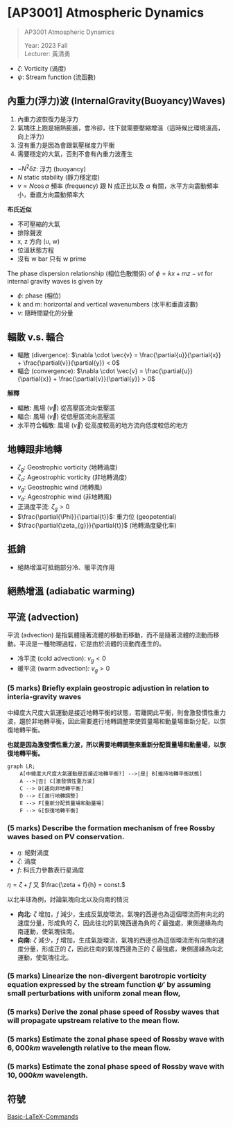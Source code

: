 # [AP3001] Atmospheric Dynamics

> AP3001 Atmospheric Dynamics
> 
> Year: 2023 Fall    
> Lecturer: 黃清勇

- $\zeta$: Vorticity (渦度)
- $\psi$: Stream function (流函數)

## 內重力(浮力)波 (InternalGravity(Buoyancy)Waves)

1. 內重力波恢復力是浮力
2. 氣塊往上跑是絕熱膨脹，會冷卻，往下就需要壓縮增溫（這時候比環境溫高，向上浮力）
3. 沒有重力是因為會跟氣壓梯度力平衡
4. 需要穩定的大氣，否則不會有內重力波產生

- $-N^{2}\delta{z}$: 浮力 (buoyancy) 
- $N$ static stability (靜力穩定度)
- $\nu = N\cos{\alpha}$ 頻率 (frequency) 跟 N 成正比以及 $\alpha$ 有關，水平方向震動頻率小，垂直方向震動頻率大

**布氏近似**
- 不可壓縮的大氣
- 排除聲波
- x, z 方向 (u, w)
- 位溫狀態方程
- 沒有 w bar 只有 w prime

The phase dispersion relationship (相位色散關係) of $\phi = kx + mz - vt$ for internal gravity waves is given by

- $\phi$: phase (相位)
- k and m: horizontal and vertical wavenumbers (水平和垂直波數)
- $\nu$: 隨時間變化的分量

## 輻散 v.s. 輻合

- 輻散 (divergence): $\nabla \cdot \vec{v} = \frac{\partial{u}}{\partial{x}} + \frac{\partial{v}}{\partial{y}} < 0$
- 輻合 (convergence): $\nabla \cdot \vec{v} = \frac{\partial{u}}{\partial{x}} + \frac{\partial{v}}{\partial{y}} > 0$

**解釋**
- 輻散: 風場 ($\vec{v}$) 從高壓區流向低壓區
- 輻合: 風場 ($\vec{v}$) 從低壓區流向高壓區
- 水平符合輻散: 風場 ($\vec{v}$) 從高度較高的地方流向低度較低的地方


## 地轉跟非地轉
- $\zeta_{g}$: Geostrophic vorticity (地轉渦度)
- $\zeta_{a}$: Ageostrophic vorticity (非地轉渦度) 
- $v_{g}$: Geostrophic wind (地轉風)
- $v_{a}$: Ageostrophic wind (非地轉風)
- 正渦度平流: $\zeta_{g} > 0$ 
- $\frac{\partial{\Phi}}{\partial{t}}$: 重力位 (geopotential)
- $\frac{\partial{\zeta_{g}}}{\partial{t}}$  (地轉渦度變化率)

## 抵銷
- 絕熱增溫可抵銷部分冷、暖平流作用

## 絕熱增溫 (adiabatic warming)

## 平流 (advection)
平流 (advection) 是指氣體隨著流體的移動而移動，而不是隨著流體的流動而移動。平流是一種物理過程，它是由於流體的流動而產生的。

- 冷平流 (cold advection): $v_{g} < 0$
- 暖平流 (warm advection): $v_{g} > 0$

### (5 marks) Briefly explain geostropic adjustion in relation to interia-gravity waves

中緯度大尺度大氣運動是接近地轉平衡的狀態，若離開此平衡，則會激發慣性重力波，趨於非地轉平衡，因此需要進行地轉調整來使質量場和動量場重新分配，以恢復地轉平衡。

**也就是因為激發慣性重力波，所以需要地轉調整來重新分配質量場和動量場，以恢復地轉平衡。**

```mermaid
graph LR;
    A[中緯度大尺度大氣運動是否接近地轉平衡?] -->|是| B[維持地轉平衡狀態]
    A -->|否| C[激發慣性重力波]
    C --> D[趨向非地轉平衡]
    D --> E[進行地轉調整]
    E --> F[重新分配質量場和動量場]
    F --> G[恢復地轉平衡]
```

### (5 marks) Describe the formation mechanism of free Rossby waves based on PV conservation.

- $\eta$: 絕對渦度
- $\zeta$: 渦度
- $f$: 科氏力參數表行星渦度

$\eta = \zeta + f$ 又 $\frac{\zeta + f}{h} = const.$

以北半球為例，討論氣塊向北以及向南的情況

- **向北:** $\zeta$ 增加，$f$ 減少，生成反氣旋環流，氣塊的西邊也為這個環流而有向北的速度分量，形成負的 $\zeta$，因此往北的氣塊西邊為負的 $\zeta$ 最強處，東側邊緣為向南運動，使氣塊往南。
- **向南:** $\zeta$ 減少，$f$ 增加，生成氣旋環流，氣塊的西邊也為這個環流而有向南的速度分量，形成正的 $\zeta$，因此往南的氣塊西邊為正的 $\zeta$ 最強處，東側邊緣為向北運動，使氣塊往北。

### (5 marks) Linearize the non-divergent barotropic vorticity equation expressed by the stream function $\psi'$ by assuming small perturbations with uniform zonal mean flow, 

### (5 marks) Derive the zonal phase speed of Rossby waves that will propagate upstream relative to the mean flow.

### (5 marks) Estimate the zonal phase speed of Rossby wave with $6,000 km$ wavelength relative to the mean flow.

### (5 marks) Estimate the zonal phase speed of Rossby wave with $10,000 km$ wavelength.

## 符號
[Basic-LaTeX-Commands](https://hackmd.io/@CynthiaChuang/Basic-LaTeX-Commands)
